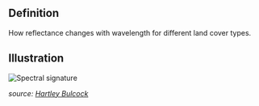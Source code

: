 ## Definition  

How reflectance changes with wavelength for different land cover types.    

## Illustration  

![Spectral signature](https://www.researchgate.net/profile/Hartley-Bulcock/publication/228781235/figure/fig1/AS:300782042796038@1448723435559/Reflectance-spectra-of-different-types-of-green-vegetation-compared-to-a-spectral.png)  

_source:_ [_Hartley Bulcock_](https://www.researchgate.net/figure/Reflectance-spectra-of-different-types-of-green-vegetation-compared-to-a-spectral_fig1_228781235)
